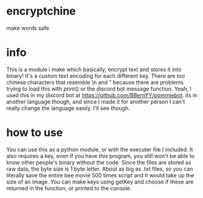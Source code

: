 # encryptchine
 make words safe
# info
This is a module i make which basically, encrypt text and stores it into binary! It's a custom text encoding for each different key.
There are too chinese characters that resemble \n and " because there are problems trying to load this with print() or the discord bot message function. Yeah, I used this in my discord bot at https://github.com/BBernYY/pommiebot. its in another language though, and since I made it for another person I can't really change the language easily. I'll see though.
# how to use
You can use this as a python module, or with the executer file I included. It also requires a key, even if you have this program, you still won't be able to know other people's binary without the code. Since the files are stored as raw data, the byte size is 1 byte letter. About as big as .txt files, so you can literally save the entire bee movie 500 times script and it would take up the size of an image. You can make keys using getKey and choose if these are returned in the function, or printed to the console. 

